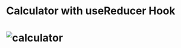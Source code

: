 <h1>Calculator with useReducer Hook<h1>



![calculator](https://user-images.githubusercontent.com/96315482/206911405-be8dd01e-0b1a-474a-835a-90629cfe261c.gif)

